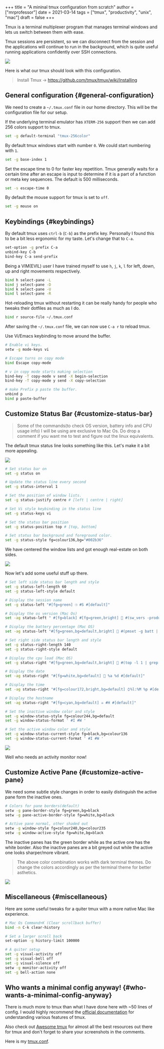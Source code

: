 +++
title = "A mininal tmux configuration from scratch"
author = ["mrprofessor"]
date = 2021-03-14
tags = ["tmux", "productivity", "unix", "mac"]
draft = false
+++

Tmux is a terminal multiplexer program that manages terminal windows and lets us switch between them with ease.

Tmux sessions are persistent, so we can disconnect from the session and the applications will continue to run in the background, which is quite useful running applications confidently over SSH connections.

<div class="post-image">
  <img src="/images/tmux-shot1.png" />
</div>

Here is what our tmux should look with this configuration.

> Install Tmux -> <https://github.com/tmux/tmux/wiki/Installing>


## General configuration {#general-configuration}

We need to create a `~/.tmux.conf` file in our home directory. This will be the configuration file for our setup.

If the underlying terminal emulator has `XTERM-256` support then we can add 256 colors support to tmux.

```sh
set -g default-terminal "tmux-256color"
```

By default tmux windows start with number `0`. We could start numbering with `1`.

```sh
set -g base-index 1
```

Set the escape time to 0 for faster key repetition. Tmux generally waits for a certain time after an escape is input to determine if it is a part of a function or meta key sequences. The default is 500 milliseconds.

```sh
set -s escape-time 0
```

By default the mouse support for tmux is set to `off`.

```sh
set -g mouse on
```


## Keybindings {#keybindings}

By default tmux uses `ctrl-b` (`C-b`) as the prefix key. Personally I found this to be a bit less ergonomic for my taste. Let's change that to `C-a`.

```sh
set-option -g prefix C-a
unbind-key C-b
bind-key C-a send-prefix
```

Being a VIM(EVIL) user I have trained myself to use `h`, `j`, `k`, `l` for left, down, up and right movements respectively.

```sh
bind h select-pane -L
bind j select-pane -D
bind k select-pane -U
bind l select-pane -R
```

Hot-reloading tmux without restarting it can be really handy for people who tweaks their dotfiles as much as I do.

```sh
bind r source-file ~/.tmux.conf
```

After saving the `~/.tmux.conf` file, we can now use `C-a r` to reload tmux.

Use Vi/Emacs keybinding to move around the buffer.

```sh
# Enable vi keys.
setw -g mode-keys vi

# Escape turns on copy mode
bind Escape copy-mode

# v in copy mode starts making selection
bind-key -T copy-mode v send -X begin-selection
bind-key -T copy-mode y send -X copy-selection

# make Prefix p paste the buffer.
unbind p
bind p paste-buffer
```


## Customize Status Bar {#customize-status-bar}

> Some of the commands(to check OS version, battery info and CPU usage info) I will be using are exclusive to Mac Os. Do drop a comment if you want me to test and figure out the linux equivalents.

The default tmux status line looks something like this. Let's make it a bit more appealing.

<div class="post-image">
  <img src="/images/tmux_status_line_diagram_github.png" />
</div>

```sh
# Set status bar on
set -g status on

# Update the status line every second
set -g status-interval 1

# Set the position of window lists.
set -g status-justify centre # [left | centre | right]

# Set Vi style keybinding in the status line
set -g status-keys vi

# Set the status bar position
set -g status-position top # [top, bottom]

# Set status bar background and foreground color.
set -g status-style fg=colour136,bg="#002b36"
```

We have centered the window lists and got enough real-estate on both sides.

<div class="post-image">
  <img src="/images/tmux-shot2.png" />
</div>

Now let's add some useful stuff up there.

```sh
# Set left side status bar length and style
set -g status-left-length 60
set -g status-left-style default

# Display the session name
set -g status-left "#[fg=green] ❐ #S #[default]"

# Display the os version (Mac Os)
set -ag status-left " #[fg=black] #[fg=green,bright]  #(sw_vers -productVersion) #[default]"

# Display the battery percentage (Mac OS)
set -ag status-left "#[fg=green,bg=default,bright] 🔋 #(pmset -g batt | tail -1 | awk '{print $3}' | tr -d ';') #[default]"

# Set right side status bar length and style
set -g status-right-length 140
set -g status-right-style default

# Display the cpu load (Mac OS)
set -g status-right "#[fg=green,bg=default,bright]  #(top -l 1 | grep -E "^CPU" | sed 's/.*://') #[default]"

# Display the date
set -ag status-right "#[fg=white,bg=default]  %a %d #[default]"

# Display the time
set -ag status-right "#[fg=colour172,bright,bg=default] ⌚︎%l:%M %p #[default]"

# Display the hostname
set -ag status-right "#[fg=cyan,bg=default] ☠ #H #[default]"

# Set the inactive window color and style
set -g window-status-style fg=colour244,bg=default
set -g window-status-format ' #I #W '

# Set the active window color and style
set -g window-status-current-style fg=black,bg=colour136
set -g window-status-current-format ' #I #W '
```

<div class="post-image">
  <img src="/images/tmux-shot3.png" />
</div>

Well who needs an activity monitor now!


## Customize Active Pane {#customize-active-pane}

We need some subtle style changes in order to easily distinguish the active pane form the inactive ones.

```sh
# Colors for pane borders(default)
setw -g pane-border-style fg=green,bg=black
setw -g pane-active-border-style fg=white,bg=black

# Active pane normal, other shaded out
setw -g window-style fg=colour240,bg=colour235
setw -g window-active-style fg=white,bg=black
```

The inactive panes has the green border while as the active one has the white border. Also the inactive panes are a bit greyed out while the active one looks sharper/more
vibrant.

> The above color combination works with dark terminal themes. Do change the colors accordingly as per the terminal theme for better asthetics.

<div class="post-image">
  <img src="/images/tmux-shot4.gif" />
</div>


## Miscellaneous {#miscellaneous}

Here are some useful tweaks for a quiter tmux with a more native Mac like experience.

```sh
# Mac Os Command+K (Clear scrollback buffer)
bind -n C-k clear-history

# Set a larger scroll back
set-option -g history-limit 100000

# A quiter setup
set -g visual-activity off
set -g visual-bell off
set -g visual-silence off
setw -g monitor-activity off
set -g bell-action none
```


## Who wants a minimal config anyway! {#who-wants-a-minimal-config-anyway}

There is much more to tmux than what I have done here with ~50 lines of config. I would highly recommend the [official documentation](https://github.com/tmux/tmux/wiki) for understanding various features of tmux.

Also check out [Awesome tmux](https://github.com/rothgar/awesome-tmux) for almost all the best resources out there for tmux and don't forget to share your screenshots in the comments.

Here is my [tmux.conf](https://github.com/mrprofessor/dotfiles/blob/master/tmux.conf).
